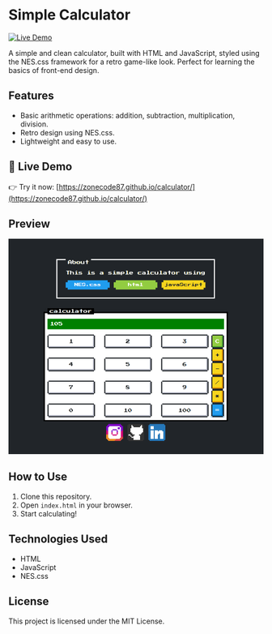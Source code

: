# Simple Calculator

[![Live Demo](https://img.shields.io/badge/Live%20Demo-Click%20Here-blue?style=for-the-badge)](https://zonecode87.github.io/calculator/)

A simple and clean calculator, built with HTML and JavaScript, styled using the NES.css framework for a retro game-like look. Perfect for learning the basics of front-end design.

## Features
- Basic arithmetic operations: addition, subtraction, multiplication, division.
- Retro design using NES.css.
- Lightweight and easy to use.

## 🔗 Live Demo
👉 Try it now: [https://zonecode87.github.io/calculator/](https://zonecode87.github.io/calculator/)

## Preview

<img src="/imgclc.PNG" alt="Calculator Preview" />

## How to Use
1. Clone this repository.
2. Open `index.html` in your browser.
3. Start calculating!

## Technologies Used
- HTML
- JavaScript
- NES.css

## License
This project is licensed under the MIT License.
